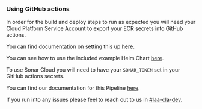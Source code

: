 ### Using GitHub actions
In order for the build and deploy steps to run as expected you will need your Cloud Platform Service Account to export
your ECR secrets into GitHub actions.

You can find documentation on setting this up [here](https://user-guide.cloud-platform.service.justice.gov.uk/documentation/deploying-an-app/deploying-an-example-application.html).

You can see how to use the included example Helm Chart [here](../helm_deploy/README.md).

To use Sonar Cloud you will need to have your `SONAR_TOKEN` set in your GitHub actions secrets.

You can find our documentation for this Pipeline [here](https://dsdmoj.atlassian.net/wiki/spaces/laagetaccess/pages/4906221775/Access+Civil+Legal+Aid+CI+CD+Pipeline).

If you run into any issues please feel to reach out to us in [#laa-cla-dev](https://moj.enterprise.slack.com/archives/CFUESB43G).